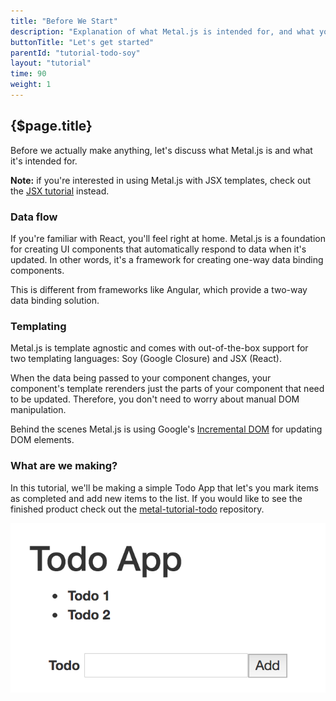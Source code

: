 ```yaml
---
title: "Before We Start"
description: "Explanation of what Metal.js is intended for, and what you'll make in this tutorial."
buttonTitle: "Let's get started"
parentId: "tutorial-todo-soy"
layout: "tutorial"
time: 90
weight: 1
---
```


## {$page.title}

Before we actually make anything, let's discuss what Metal.js is and what it's
intended for.

**Note:** if you're interested in using Metal.js with JSX templates, check out
the [JSX tutorial](/docs/tutorials/tutorial-todo-jsx/before-we-start.html) instead.

### Data flow

If you're familiar with React, you'll feel right at home. Metal.js is a
foundation for creating UI components that automatically respond to data when
it's updated. In other words, it's a framework for creating one-way data binding
components.

This is different from frameworks like Angular, which provide a two-way data
binding solution.

### Templating

Metal.js is template agnostic and comes with out-of-the-box support for two
templating languages: Soy (Google Closure) and JSX (React).

When the data being passed to your component changes, your component's template
rerenders just the parts of your component that need to be updated. Therefore, 
you don't need to worry about manual DOM manipulation.

Behind the scenes Metal.js is using Google's [Incremental DOM](https://google.github.io/incremental-dom) 
for updating DOM elements.

### What are we making?

In this tutorial, we'll be making a simple Todo App that let's you mark items as
completed and add new items to the list. If you would like to see the finished
product check out the [metal-tutorial-todo](https://github.com/metal/metal-tutorial-todo) repository.

![Finished Todo App](/images/tutorials/todo-app/finished_todo_app.png "Finished Todo App")
